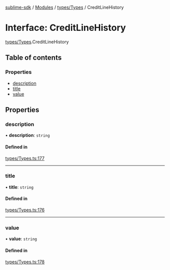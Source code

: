 [sublime-sdk](../README.md) / [Modules](../modules.md) / [types/Types](../modules/types_Types.md) / CreditLineHistory

# Interface: CreditLineHistory

[types/Types](../modules/types_Types.md).CreditLineHistory

## Table of contents

### Properties

- [description](types_Types.CreditLineHistory.md#description)
- [title](types_Types.CreditLineHistory.md#title)
- [value](types_Types.CreditLineHistory.md#value)

## Properties

### description

• **description**: `string`

#### Defined in

[types/Types.ts:177](https://github.com/akshay111meher/sublime-sdk/blob/6aef92b/src/types/Types.ts#L177)

___

### title

• **title**: `string`

#### Defined in

[types/Types.ts:176](https://github.com/akshay111meher/sublime-sdk/blob/6aef92b/src/types/Types.ts#L176)

___

### value

• **value**: `string`

#### Defined in

[types/Types.ts:178](https://github.com/akshay111meher/sublime-sdk/blob/6aef92b/src/types/Types.ts#L178)
